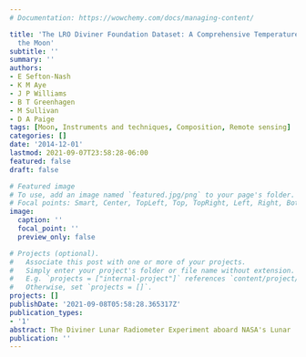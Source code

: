 ```yaml
---
# Documentation: https://wowchemy.com/docs/managing-content/

title: 'The LRO Diviner Foundation Dataset: A Comprehensive Temperature Record of
  the Moon'
subtitle: ''
summary: ''
authors:
- E Sefton-Nash
- K M Aye
- J P Williams
- B T Greenhagen
- M Sullivan
- D A Paige
tags: [Moon, Instruments and techniques, Composition, Remote sensing]
categories: []
date: '2014-12-01'
lastmod: 2021-09-07T23:58:28-06:00
featured: false
draft: false

# Featured image
# To use, add an image named `featured.jpg/png` to your page's folder.
# Focal points: Smart, Center, TopLeft, Top, TopRight, Left, Right, BottomLeft, Bottom, BottomRight.
image:
  caption: ''
  focal_point: ''
  preview_only: false

# Projects (optional).
#   Associate this post with one or more of your projects.
#   Simply enter your project's folder or file name without extension.
#   E.g. `projects = ["internal-project"]` references `content/project/deep-learning/index.md`.
#   Otherwise, set `projects = []`.
projects: []
publishDate: '2021-09-08T05:58:28.365317Z'
publication_types:
- '1'
abstract: The Diviner Lunar Radiometer Experiment aboard NASA's Lunar
publication: ''
---
```

